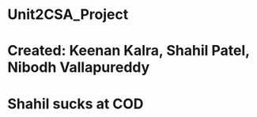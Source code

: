 # Unit2CSA_Project

# Created: Keenan Kalra, Shahil Patel, Nibodh Vallapureddy
# Shahil sucks at COD